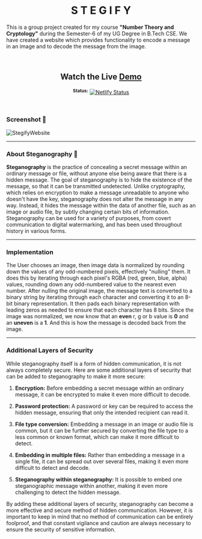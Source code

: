 <div align="center"> 
  <h1>S T E G I F Y</h1>
</div>
  
This is a group project created for my course **"Number Theory and Cryptology"** during the Semester-6 of my UG Degree in B.Tech CSE.
We have created a website which provides functionality to encode a message in an image and to decode the message from the image.

<br>

<div align="center"> 

## Watch the Live [Demo](https://stegify-web.netlify.app/)  
<sup>**Status:**</sup>  [![Netlify Status](https://api.netlify.com/api/v1/badges/575c9f74-a0d5-4450-bc31-ccd6126b9c7c/deploy-status)](https://app.netlify.com/sites/stegify-web/deploys)
</div> 

<br>


### Screenshot 📸
![StegifyWebsite](https://user-images.githubusercontent.com/99413629/236607719-9c737354-6343-4b64-82cf-4772f848664f.png)
<hr>


### About Steganography 📝
**Steganography** is the practice of concealing a secret message within an ordinary message or file, without anyone else being aware that there is a hidden message. The goal of steganography is to hide the existence of the message, so that it can be transmitted undetected. Unlike cryptography, which relies on encryption to make a message unreadable to anyone who doesn't have the key, steganography does not alter the message in any way. Instead, it hides the message within the data of another file, such as an image or audio file, by subtly changing certain bits of information. Steganography can be used for a variety of purposes, from covert communication to digital watermarking, and has been used throughout history in various forms.
<hr>


### Implementation 
The User chooses an image, then image data is normalized by rounding down the values of any odd-numbered pixels, effectively "nulling" them. It does this by iterating through each pixel's RGBA (red, green, blue, alpha) values, rounding down any odd-numbered value to the nearest even number.
After nulling the original image, the message text is converted to a binary string by iterating through each character and converting it to an 8-bit binary representation. It then pads each binary representation with leading zeros as needed to ensure that each character has 8 bits.
Since the image was normalized, we now know that an **even** r, g or b value is **0** and an **uneven** is a **1**. And this is how the
 message is decoded back from the image.
<hr>

### Additional Layers of Security
While steganography itself is a form of hidden communication, it is not always completely secure. Here are some additional layers of security that can be added to steganography to make it more secure:

1. **Encryption:** Before embedding a secret message within an ordinary message, it can be encrypted to make it even more difficult to decode.

2. **Password protection:** A password or key can be required to access the hidden message, ensuring that only the intended recipient can read it.

3. **File type conversion:** Embedding a message in an image or audio file is common, but it can be further secured by converting the file type to a less common or known format, which can make it more difficult to detect.

4. **Embedding in multiple files:** Rather than embedding a message in a single file, it can be spread out over several files, making it even more difficult to detect and decode.

5. **Steganography within steganography:** It is possible to embed one steganographic message within another, making it even more challenging to detect the hidden message.

By adding these additional layers of security, steganography can become a more effective and secure method of hidden communication. However, it is important to keep in mind that no method of communication can be entirely foolproof, and that constant vigilance and caution are always necessary to ensure the security of sensitive information.

